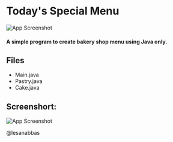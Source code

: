 
# Today's Special Menu




![App Screenshot](https://camo.githubusercontent.com/cd80b5ad8462ddddcf62e2fd9b8289c27fa4c9aa76f72c5e67288e4a762fa3bd/68747470733a2f2f696d672e736869656c64732e696f2f62616467652f2d46696e69736865642d627269676874677265656e2e737667)



  
#### A simple program to create bakery shop menu using Java only.


## Files

- Main.java
- Pastry.java
- Cake.java

## Screenshort:

![App Screenshot](https://raw.githubusercontent.com/lesanabbas/Core-Java-Training-by-Internshla/main/Assignment/Assignment%203/Screenshot%202021-07-21%20004916.png)




@lesanabbas

  
